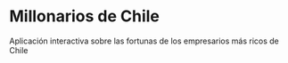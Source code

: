 
# Millonarios de Chile

Aplicación interactiva sobre las fortunas de los empresarios más ricos de Chile